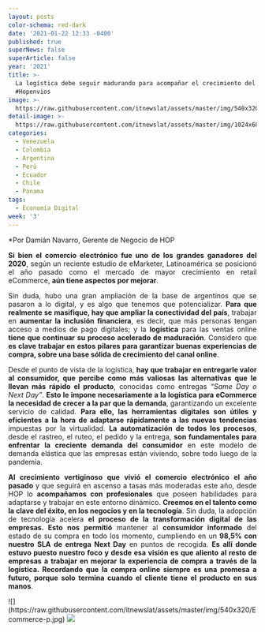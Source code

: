 ```yaml
---
layout: posts
color-schema: red-dark
date: '2021-01-22 12:33 -0400'
published: true
superNews: false
superArticle: false
year: '2021'
title: >-
  La logística debe seguir madurando para acompañar el crecimiento del eCommerce
  #Hopenvios 
image: >-
  https://raw.githubusercontent.com/itnewslat/assets/master/img/540x320/Ecommerce-p.jpg
detail-image: >-
  https://raw.githubusercontent.com/itnewslat/assets/master/img/1024x680/Ecommerce-g.jpg
categories:
  - Venezuela
  - Colombia
  - Argentina
  - Perú
  - Ecuador
  - Chile
  - Panama
tags:
  - Economía Digital
week: '3'
---
```

<p style="text-align: justify;">*Por Damián Navarro, Gerente de Negocio de HOP</p>
<p style="text-align: justify;"><strong>Si bien el comercio electrónico fue uno de los grandes ganadores del 2020</strong>, según un reciente estudio de eMarketer, Latinoamérica se posicionó el año pasado como el mercado de mayor crecimiento en retail eCommerce, <strong>aún tiene aspectos por mejorar</strong>.</p>
<p style="text-align: justify;">Sin duda, hubo una gran ampliación de la base de argentinos que se pasaron a lo digital, y es algo que tenemos que potencializar. <strong>Para que realmente se masifique, hay que ampliar la conectividad del país</strong>, trabajar en <strong>aumentar la inclusión financiera</strong>, es decir, que más personas tengan acceso a medios de pago digitales; y la <strong>logística</strong> para las ventas online <strong>tiene que continuar su proceso acelerado de maduración</strong>. Considero que <strong>es clave trabajar en estos pilares para garantizar buenas experiencias de compra, sobre una base sólida de crecimiento del canal online</strong>.</p>
<p style="text-align: justify;">Desde el punto de vista de la logística, <strong>hay que trabajar en entregarle valor al consumidor, que percibe como más valiosas las alternativas que le llevan más rápido el producto</strong>, conocidas como entregas <em>“Same Day o Next Day”</em>. <strong>Esto le impone necesariamente a la logística para eCommerce la necesidad de crecer a la par que la demanda</strong>, garantizando un excelente servicio de calidad. <strong>Para ello, las herramientas digitales son útiles y eficientes a la hora de adaptarse rápidamente a las nuevas tendencias</strong> impuestas por la virtualidad.  <strong>La automatización de todos los procesos</strong>, desde el rastreo, el ruteo, el pedido y la entrega, <strong>son fundamentales para enfrentar la creciente demanda del consumidor</strong> en este modelo de demanda elástica que las empresas están viviendo, sobre todo luego de la pandemia.</p>
<p style="text-align: justify;"><strong>Al crecimiento vertiginoso que vivió el comercio electrónico el año pasado</strong> y que seguirá en ascenso a tasas más moderadas este año, desde HOP lo <strong>acompañamos con profesionales</strong> que poseen habilidades para adaptarse y trabajar en este entorno dinámico. <strong>Creemos en el talento como la clave del éxito, en los negocios y en la tecnología</strong>. Sin duda, la adopción de tecnología acelera <strong>el proceso de la transformación digital de las empresas. Esto nos permitió</strong> mantener al <strong>consumidor informado</strong> del estado de su compra en todo los momento, cumpliendo en un <strong>98,5% con nuestro SLA de entrega Next Day</strong> en puntos de recogida. <strong>Es allí donde estuvo puesto nuestro foco y desde esa visión es que aliento al resto de empresas a trabajar en mejorar la experiencia de compra a través de la logística. Recordando que la compra online siempre es una promesa a futuro, porque solo termina cuando el cliente tiene el producto en sus manos</strong>.</p>
![](https://raw.githubusercontent.com/itnewslat/assets/master/img/540x320/Ecommerce-p.jpg)

<img src="https://tracker.metricool.com/c3po.jpg?hash=56f88a41e39ab42c063cc51676587a04"/>